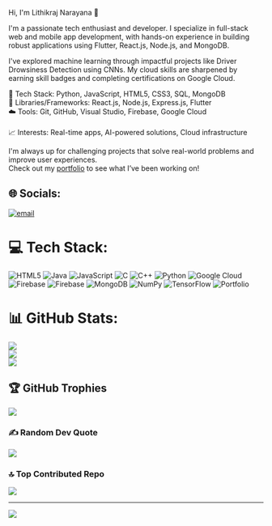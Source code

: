 Hi, I'm Lithikraj Narayana 👋

I'm a passionate tech enthusiast and developer. I specialize in full-stack web and mobile app development, with hands-on experience in building robust applications using Flutter, React.js, Node.js, and MongoDB.

I've explored machine learning through impactful projects like Driver Drowsiness Detection using CNNs. My cloud skills are sharpened by earning skill badges and completing certifications on Google Cloud.

🔧 Tech Stack: Python, JavaScript, HTML5, CSS3, SQL, MongoDB<br/>
🧠 Libraries/Frameworks: React.js, Node.js, Express.js, Flutter<br/>
☁️ Tools: Git, GitHub, Visual Studio, Firebase, Google Cloud<br/>  
📈 Interests: Real-time apps, AI-powered solutions, Cloud infrastructure<br/>

I'm always up for challenging projects that solve real-world problems and improve user experiences.  
Check out my [portfolio](https://lithikraj-portfolio.vercel.app/) to see what I’ve been working on!

## 🌐 Socials:
[![email](https://img.shields.io/badge/Email-D14836?logo=gmail&logoColor=white)](mailto:n.lithikraj2003@gmail.com) 

# 💻 Tech Stack:
![HTML5](https://img.shields.io/badge/html5-%23E34F26.svg?style=for-the-badge&logo=html5&logoColor=white) ![Java](https://img.shields.io/badge/java-%23ED8B00.svg?style=for-the-badge&logo=openjdk&logoColor=white) ![JavaScript](https://img.shields.io/badge/javascript-%23323330.svg?style=for-the-badge&logo=javascript&logoColor=%23F7DF1E) ![C](https://img.shields.io/badge/c-%2300599C.svg?style=for-the-badge&logo=c&logoColor=white) ![C++](https://img.shields.io/badge/c++-%2300599C.svg?style=for-the-badge&logo=c%2B%2B&logoColor=white) ![Python](https://img.shields.io/badge/python-3670A0?style=for-the-badge&logo=python&logoColor=ffdd54) ![Google Cloud](https://img.shields.io/badge/GoogleCloud-%234285F4.svg?style=for-the-badge&logo=google-cloud&logoColor=white) ![Firebase](https://img.shields.io/badge/firebase-%23039BE5.svg?style=for-the-badge&logo=firebase) ![Firebase](https://img.shields.io/badge/firebase-a08021?style=for-the-badge&logo=firebase&logoColor=ffcd34) ![MongoDB](https://img.shields.io/badge/MongoDB-%234ea94b.svg?style=for-the-badge&logo=mongodb&logoColor=white) ![NumPy](https://img.shields.io/badge/numpy-%23013243.svg?style=for-the-badge&logo=numpy&logoColor=white) ![TensorFlow](https://img.shields.io/badge/TensorFlow-%23FF6F00.svg?style=for-the-badge&logo=TensorFlow&logoColor=white) ![Portfolio](https://img.shields.io/badge/Portfolio-%23000000.svg?style=for-the-badge&logo=firefox&logoColor=#FF7139)
# 📊 GitHub Stats:
![](https://github-readme-stats.vercel.app/api?username=lithikraj&theme=dark&hide_border=false&include_all_commits=false&count_private=false)<br/>
![](https://nirzak-streak-stats.vercel.app/?user=lithikraj&theme=dark&hide_border=false)<br/>
![](https://github-readme-stats.vercel.app/api/top-langs/?username=lithikraj&theme=dark&hide_border=false&include_all_commits=false&count_private=false&layout=compact)

## 🏆 GitHub Trophies
![](https://github-profile-trophy.vercel.app/?username=lithikraj&theme=radical&no-frame=false&no-bg=true&margin-w=4)

### ✍️ Random Dev Quote
![](https://quotes-github-readme.vercel.app/api?type=horizontal&theme=radical)

### 🔝 Top Contributed Repo
![](https://github-contributor-stats.vercel.app/api?username=lithikraj&limit=5&theme=dark&combine_all_yearly_contributions=true)

---
[![](https://visitcount.itsvg.in/api?id=lithikraj&icon=0&color=0)](https://visitcount.itsvg.in)

<!-- Proudly created with GPRM ( https://gprm.itsvg.in ) -->
